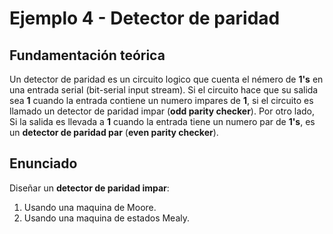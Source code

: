 # Ejemplo 4 - Detector de paridad #

## Fundamentación teórica ##

Un detector de paridad es un circuito logico que cuenta el némero de **1's** en una entrada serial (bit-serial input stream). Si el circuito hace que su salida sea **1** cuando la entrada contiene un numero impares de **1**, si el circuito es llamado un detector de paridad impar (**odd parity checker**). Por otro lado, Si la salida es llevada a **1** cuando la entrada tiene un numero par de **1's**, es un **detector de paridad par** (**even parity checker**). 

## Enunciado ##

Diseñar un **detector de paridad impar**:
1. Usando una maquina de Moore.
2. Usando una maquina de estados Mealy.

